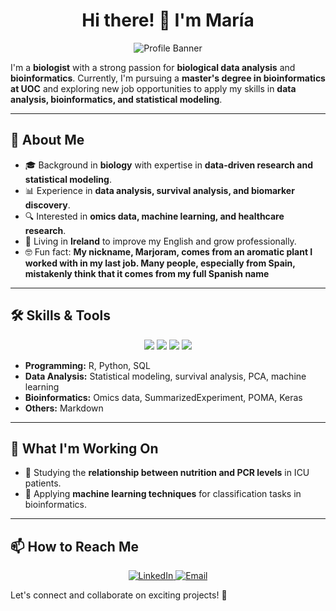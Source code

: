 <h1 align="center">Hi there! 👋 I'm María</h1>

<div align="center">
  <img src="https://media.giphy.com/media/9cZQnwdzUXTDG/giphy.gif" alt="Profile Banner">
</div>


I'm a **biologist** with a strong passion for **biological data analysis** and **bioinformatics**. Currently, I'm pursuing a **master's degree in bioinformatics at UOC** and exploring new job opportunities to apply my skills in **data analysis, bioinformatics, and statistical modeling**.

---

## 🔬 About Me

- 🎓 Background in **biology** with expertise in **data-driven research and statistical modeling**.
- 📊 Experience in **data analysis, survival analysis, and biomarker discovery**.
- 🔍 Interested in **omics data, machine learning, and healthcare research**.
- 🏡 Living in **Ireland** to improve my English and grow professionally.
- 🤓 Fun fact: **My nickname, Marjoram, comes from an aromatic plant I worked with in my last job. Many people, especially from Spain, mistakenly think that it comes from my full Spanish name**

---

## 🛠️ Skills & Tools

<p align="center">
  <img src="https://img.shields.io/badge/-R-276DC3?logo=R&logoColor=white&style=flat-square" />
  <img src="https://img.shields.io/badge/-Python-3776AB?logo=Python&logoColor=white&style=flat-square" />
  <img src="https://img.shields.io/badge/-SQL-4479A1?logo=MySQL&logoColor=white&style=flat-square" />
  <img src="https://img.shields.io/badge/-Markdown-000000?logo=Markdown&logoColor=white&style=flat-square" />
</p>

- **Programming:** R, Python, SQL
- **Data Analysis:** Statistical modeling, survival analysis, PCA, machine learning
- **Bioinformatics:** Omics data, SummarizedExperiment, POMA, Keras
- **Others:** Markdown

---

## 🚀 What I'm Working On

- 🏥 Studying the **relationship between nutrition and PCR levels** in ICU patients.
- 🔬 Applying **machine learning techniques** for classification tasks in bioinformatics.

---

## 📫 How to Reach Me

<p align="center">
  <a href="www.linkedin.com/in/mariajosemp03">
    <img src="https://img.shields.io/badge/LinkedIn-0A66C2?logo=LinkedIn&logoColor=white&style=for-the-badge" alt="LinkedIn" />
  </a>
  <a href="mailto:marise96mp@gmail.com">
    <img src="https://img.shields.io/badge/Email-D14836?logo=GMail&logoColor=white&style=for-the-badge" alt="Email" />
  </a>
</p>

Let's connect and collaborate on exciting projects! 🚀

